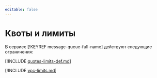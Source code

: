 ```yaml
---
editable: false
---
```


# Квоты и лимиты

В сервисе [!KEYREF message-queue-full-name] действуют следующие ограничения:

[!INCLUDE [quotes-limits-def.md](../../_includes/quotes-limits-def.md)]

[!INCLUDE [vpc-limits.md](../../_includes/ymq-limits.md)]
